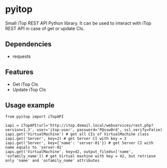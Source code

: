 # pyitop
Small iTop REST API Python library. It can be used to interact with iTop REST API in case of get or update CIs.

## Dependencies
- requests

## Features
- Get iTop CIs
- Update iTop CIs

## Usage example
```code Python
from pyitop import iTopAPI

iapi = iTopAPI(url='http://itop.domail.local/webservices/rest.php?version=1.3', user='itop-user', password='P@ssw0rd', ssl_verify=False)
iapi.get('VirtualMachine') # get all CIs of VirtualMachine class
iapi.get('Server', key=2) # get Server CI with key = 2
iapi.get('Server', key={'name': 'server-01'}) # get Server CI with name equals to 'server-01'
iapu.get('VirtualMachine', key=42, output_fileds=['name', 'osfamily_name']) # get Virtual machine with key = 42, but retrieve only 'name' and 'osfamily_name' attributes
```
